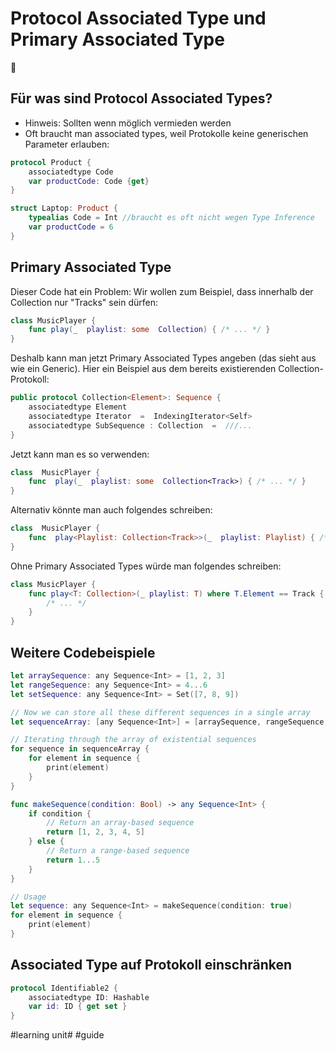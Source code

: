 # Protocol Associated Type und Primary Associated Type
📜

## Für was sind Protocol Associated Types?

- Hinweis: Sollten wenn möglich vermieden werden
- Oft braucht man associated types, weil Protokolle keine generischen Parameter erlauben:

```swift
protocol Product {
	associatedtype Code
	var productCode: Code {get}
}

struct Laptop: Product {
	typealias Code = Int //braucht es oft nicht wegen Type Inference
	var productCode = 6 
}
```

## Primary Associated Type

Dieser Code hat ein Problem: Wir wollen zum Beispiel, dass innerhalb der Collection nur "Tracks" sein dürfen:

```swift
class MusicPlayer { 
	func play(_  playlist: some  Collection) { /* ... */ }
}
```

Deshalb kann man jetzt Primary Associated Types angeben (das sieht aus wie ein Generic). Hier ein Beispiel aus dem bereits existierenden Collection-Protokoll:

```swift
public protocol Collection<Element>: Sequence {
	associatedtype Element 
	associatedtype Iterator  =  IndexingIterator<Self>
	associatedtype SubSequence : Collection  =  ///...
}
```

Jetzt kann man es so verwenden:

```swift
class  MusicPlayer { 
	func  play(_  playlist: some  Collection<Track>) { /* ... */ }
}
```

Alternativ könnte man auch folgendes schreiben:

```swift
class  MusicPlayer {
	func  play<Playlist: Collection<Track>>(_  playlist: Playlist) { /* ... */ }
}
```

Ohne Primary Associated Types würde man folgendes schreiben:

```swift
class MusicPlayer {
    func play<T: Collection>(_ playlist: T) where T.Element == Track {
        /* ... */
    }
}
```


## Weitere Codebeispiele

```swift
let arraySequence: any Sequence<Int> = [1, 2, 3]
let rangeSequence: any Sequence<Int> = 4...6
let setSequence: any Sequence<Int> = Set([7, 8, 9])

// Now we can store all these different sequences in a single array
let sequenceArray: [any Sequence<Int>] = [arraySequence, rangeSequence, setSequence]

// Iterating through the array of existential sequences
for sequence in sequenceArray {
    for element in sequence {
        print(element)
    }
}
```


```swift
func makeSequence(condition: Bool) -> any Sequence<Int> {
    if condition {
        // Return an array-based sequence
        return [1, 2, 3, 4, 5]
    } else {
        // Return a range-based sequence
        return 1...5
    }
}

// Usage
let sequence: any Sequence<Int> = makeSequence(condition: true)
for element in sequence {
    print(element)
}
```

## Associated Type auf Protokoll einschränken

```swift
protocol Identifiable2 {
    associatedtype ID: Hashable
    var id: ID { get set }
}
```


#learning unit# #guide